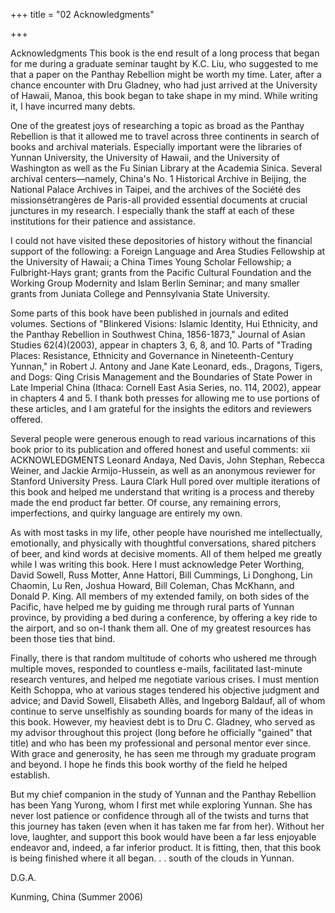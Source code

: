 +++
title = "02 Acknowledgments"

+++

Acknowledgments This book is the end result of a long process that began for me during a graduate seminar taught by K.C. Liu, who suggested to me that a paper on the Panthay Rebellion might be worth my time. Later, after a chance encounter with Dru Gladney, who had just arrived at the University of Hawaii, Manoa, this book began to take shape in my mind. While writing it, I have incurred many debts.

One of the greatest joys of researching a topic as broad as the Panthay Rebellion is that it allowed me to travel across three continents in search of books and archival materials. Especially important were the libraries of Yunnan University, the University of Hawaii, and the University of Washington as well as the Fu Sinian Library at the Academia Sinica. Several archival centers—namely, China's No. 1 Historical Archive in Beijing, the National Palace Archives in Taipei, and the archives of the Société des missionsétrangères de Paris-all provided essential documents at crucial junctures in my research. I especially thank the staff at each of these institutions for their patience and assistance.

I could not have visited these depositories of history without the financial support of the following: a Foreign Language and Area Studies Fellowship at the University of Hawaii; a China Times Young Scholar Fellowship; a Fulbright-Hays grant; grants from the Pacific Cultural Foundation and the Working Group Modernity and Islam Berlin Seminar; and many smaller grants from Juniata College and Pennsylvania State University.

Some parts of this book have been published in journals and edited volumes. Sections of "Blinkered Visions: Islamic Identity, Hui Ethnicity, and the Panthay Rebellion in Southwest China, 1856-1873," Journal of Asian Studies 62(4)(2003), appear in chapters 3, 6, 8, and 10. Parts of "Trading Places: Resistance, Ethnicity and Governance in Nineteenth-Century Yunnan," in Robert J. Antony and Jane Kate Leonard, eds., Dragons, Tigers, and Dogs: Qing Crisis Management and the Boundaries of State Power in Late Imperial China (Ithaca: Cornell East Asia Series, no. 114, 2002), appear in chapters 4 and 5. I thank both presses for allowing me to use portions of these articles, and I am grateful for the insights the editors and reviewers offered.

Several people were generous enough to read various incarnations of this book prior to its publication and offered honest and useful comments: xii ACKNOWLEDGMENTS Leonard Andaya, Ned Davis, John Stephan, Rebecca Weiner, and Jackie Armijo-Hussein, as well as an anonymous reviewer for Stanford University Press. Laura Clark Hull pored over multiple iterations of this book and helped me understand that writing is a process and thereby made the end product far better. Of course, any remaining errors, imperfections, and quirky language are entirely my own.

As with most tasks in my life, other people have nourished me intellectually, emotionally, and physically with thoughtful conversations, shared pitchers of beer, and kind words at decisive moments. All of them helped me greatly while I was writing this book. Here I must acknowledge Peter Worthing, David Sowell, Russ Motter, Anne Hattori, Bill Cummings, Li Donghong, Lin Chaomin, Lu Ren, Joshua Howard, Bill Coleman, Chas McKhann, and Donald P. King. All members of my extended family, on both sides of the Pacific, have helped me by guiding me through rural parts of Yunnan province, by providing a bed during a conference, by offering a key ride to the airport, and so on-I thank them all. One of my greatest resources has been those ties that bind.

Finally, there is that random multitude of cohorts who ushered me through multiple moves, responded to countless e-mails, facilitated last-minute research ventures, and helped me negotiate various crises. I must mention Keith Schoppa, who at various stages tendered his objective judgment and advice; and David Sowell, Elisabeth Allès, and Ingeborg Baldauf, all of whom continue to serve unselfishly as sounding boards for many of the ideas in this book. However, my heaviest debt is to Dru C. Gladney, who served as my advisor throughout this project (long before he officially "gained" that title) and who has been my professional and personal mentor ever since. With grace and generosity, he has seen me through my graduate program and beyond. I hope he finds this book worthy of the field he helped establish.

But my chief companion in the study of Yunnan and the Panthay Rebellion has been Yang Yurong, whom I first met while exploring Yunnan. She has never lost patience or confidence through all of the twists and turns that this journey has taken (even when it has taken me far from her). Without her love, laughter, and support this book would have been a far less enjoyable endeavor and, indeed, a far inferior product. It is fitting, then, that this book is being finished where it all began. . . south of the clouds in Yunnan.

D.G.A.

Kunming, China (Summer 2006)
